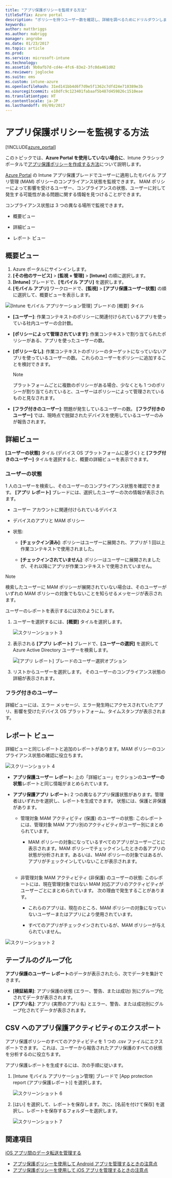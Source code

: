 ```yaml
---
title: "アプリ保護ポリシーを監視する方法"
titleSuffix: Azure portal
description: "ポリシーを持つユーザー数を確認し、詳細を調べるためにドリルダウンします。\""
keywords: 
author: mattbriggs
ms.author: mabrigg
manager: angrobe
ms.date: 01/23/2017
ms.topic: article
ms.prod: 
ms.service: microsoft-intune
ms.technology: 
ms.assetid: 9b0afb7d-cd4e-4fc6-83e2-3fc0da461d02
ms.reviewer: joglocke
ms.suite: ems
ms.custom: intune-azure
ms.openlocfilehash: 31ed141bb4d6f7d9e5f1362c7dfd24e710389e3b
ms.sourcegitcommit: e10dfc9c123401fabaaf5b487d459826c1510eae
ms.translationtype: HT
ms.contentlocale: ja-JP
ms.lasthandoff: 09/09/2017
---
```

# <a name="how-to-monitor-app-protection-policies"></a>アプリ保護ポリシーを監視する方法
[!INCLUDE[azure_portal](./includes/azure_portal.md)]

このトピックでは、**Azure Portal を使用していない場合に**、Intune クラシック ポータルで[アプリ保護ポリシーを作成する方法](https://docs.microsoft.com/intune-classic/deploy-use/create-and-deploy-mobile-app-management-policies-with-microsoft-intune)について説明します。


[Azure Portal](https://portal.azure.com) の Intune アプリ保護ブレードでユーザーに適用したモバイル アプリ管理 (MAM) ポリシーのコンプライアンス状態を監視できます。 MAM ポリシーによって影響を受けるユーザー、コンプライアンスの状態、ユーザーに対して発生する可能性がある問題に関する情報を見つけることができます。

コンプライアンス状態は 3 つの異なる場所で監視できます。

-   概要ビュー

-   詳細ビュー

-   レポート ビュー

## <a name="summary-view"></a>概要ビュー

1. Azure ポータルにサインインします。
2. **[その他のサービス]** > **[監視 + 管理]** > **[Intune]** の順に選択します。
3. **[Intune]** ブレードで、**[モバイル アプリ]** を選択します。
4. **[モバイル アプリ]** ワークロードで、**[監視]** > **[アプリ保護ユーザー状態]** の順に選択して、概要ビューを表示します。

![[Intune モバイル アプリケーション管理] ブレードの [概要] タイル](./media/app-protection-user-status-summary.png)

-   **[ユーザー]**: 作業コンテキストのポリシーに関連付けられているアプリを使っている社内ユーザーの合計数。

-   **[ポリシーによって管理されています]**: 作業コンテキストで割り当てられたポリシーがある、アプリを使ったユーザーの数。

-   **[ポリシーなし]**: 作業コンテキストのポリシーのターゲットになっていないアプリを使っているユーザーの数。 これらのユーザーをポリシーに追加することを検討できます。
    > [!NOTE]
    > プラットフォームごとに複数のポリシーがある場合、少なくとも 1 つのポリシーが割り当てられていると、ユーザーはポリシーによって管理されているものと見なされます。

- **[フラグ付きのユーザー]**: 問題が発生しているユーザーの数。 **[フラグ付きのユーザー]** では、現時点で脱獄されたデバイスを使用しているユーザーのみが報告されます。


## <a name="detailed-view"></a>詳細ビュー
**[ユーザーの状態]** タイル (デバイス OS プラットフォームに基づく) と **[フラグ付きのユーザー]** タイルを選択すると、概要の詳細ビューを表示できます。

### <a name="user-status"></a>ユーザーの状態
1 人のユーザーを検索し、そのユーザーのコンプライアンス状態を確認できます。 **[アプリ レポート]** ブレードには、選択したユーザーの次の情報が表示されます。
- ユーザー アカウントに関連付けられているデバイス

- デバイスのアプリと MAM ポリシー

- 状態:

  - **[チェックイン済み]**: ポリシーはユーザーに展開され、アプリが 1 回以上作業コンテキストで使用されました。

  - **[チェックインされていません]**: ポリシーはユーザーに展開されましたが、それ以降にアプリが作業コンテキストで使用されていません。

>[!NOTE]
> 検索したユーザーに MAM ポリシーが展開されていない場合は、そのユーザーがいずれの MAM ポリシーの対象でもないことを知らせるメッセージが表示されます。

ユーザーのレポートを表示するには次のようにします。

1.  ユーザーを選択するには、**[概要]** タイルを選択します。

    ![スクリーンショット 3](./media/MAM-reporting-6.png)

2. 表示される **[アプリ レポート]** ブレードで、**[ユーザーの選択]** を選択して Azure Active Directory ユーザーを検索します。

    ![[アプリ レポート] ブレードのユーザー選択オプション](./media/MAM-reporting-2.png)

3. リストからユーザーを選択します。 そのユーザーのコンプライアンス状態の詳細が表示されます。

### <a name="flagged-users"></a>フラグ付きのユーザー
詳細ビューには、エラー メッセージ、エラー発生時にアクセスされていたアプリ、影響を受けたデバイス OS プラットフォーム、タイムスタンプが表示されます。

## <a name="reporting-view"></a>レポート ビュー

詳細ビューと同じレポートと追加のレポートがあります。MAM ポリシーのコンプライアンス状態の確認に役立ちます。

![スクリーンショット 4](./media/MAM-reporting-7.png)

-   **アプリ保護ユーザー レポート:** 上の「詳細ビュー」セクションの**ユーザーの状態**レポートと同じ情報がまとめられています。

-   **アプリ保護アプリ レポート:** 2 つの異なるアプリ保護状態があります。管理者はいずれかを選択し、レポートを生成できます。 状態には、保護と非保護があります。

    -   管理対象 MAM アクティビティ (保護) のユーザーの状態: このレポートには、管理対象 MAM アプリ別のアクティビティがユーザー別にまとめられています。

        -   MAM ポリシーの対象になっているすべてのアプリがユーザーごとに表示されます。MAM ポリシーでチェックインしたときの各アプリの状態が分析されます。あるいは、MAM ポリシーの対象ではあるが、アプリがチェックインしていないことが表示されます。
<br></br>
    -   非管理対象 MAM アクティビティ (非保護) のユーザーの状態: このレポートには、現在管理対象ではない MAM 対応アプリのアクティビティがユーザーごとにまとめられています。 次の理由で発生することがあります。

        -   これらのアプリは、現在のところ、MAM ポリシーの対象になっていないユーザーまたはアプリにより使用されています。

        -   すべてのアプリがチェックインされているが、MAM ポリシーが与えられていません。

![スクリーンショット 2](./media/MAM-reporting-4.png)

## <a name="table-grouping"></a>テーブルのグループ化

**アプリ保護のユーザー レポート**のデータが表示されたら、次でデータを集計できます。

- **[検証結果]**: アプリ保護の状態 (エラー、警告、または成功) 別にグループ化されてデータが表示されます。
- **[アプリ名]**: アプリ (実際のアプリ名) とエラー、警告、または成功別にグループ化されてデータが表示されます。

## <a name="export-app-protection-activities-to-csv"></a>CSV へのアプリ保護アクティビティのエクスポート

アプリ保護ポリシーのすべてのアクティビティを 1 つの .csv ファイルにエクスポートできます。 これは、ユーザーから報告されたアプリ保護のすべての状態を分析するのに役立ちます。

アプリ保護レポートを生成するには、次の手順に従います。

1. [Intune モバイル アプリケーション管理] ブレードで [App protection report (アプリ保護レポート)] を選択します。

    ![スクリーンショット 6](./media/app-protection-report-csv-2.png)

2. [はい] を選択して、レポートを保存します。次に、[名前を付けて保存] を選択し、レポートを保存するフォルダーを選択します。

    ![スクリーンショット 7](./media/app-protection-report-csv-1.png)

## <a name="see-also"></a>関連項目
[iOS アプリ間のデータ転送を管理する](data-transfer-between-apps-manage-ios.md)

* [アプリ保護ポリシーを使用して Android アプリを管理するときの注意点](app-protection-enabled-apps-android.md)
* [アプリ保護ポリシーを使用して iOS アプリを管理するときの注意点](app-protection-enabled-apps-ios.md)
